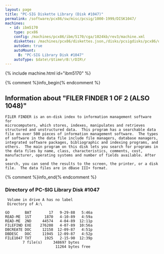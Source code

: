 ```yaml
---
layout: page
title: "PC-SIG Diskette Library (Disk #1047)"
permalink: /software/pcx86/sw/misc/pcsig/1000-1999/DISK1047/
machines:
  - id: ibm5170
    type: pcx86
    config: /machines/pcx86/ibm/5170/cga/1024kb/rev3/machine.xml
    diskettes: /machines/pcx86/diskettes.json,/disks/pcsigdisks/pcx86/diskettes.json
    autoGen: true
    autoMount:
      B: "PC-SIG Library Disk #1047"
    autoType: $date\r$time\rB:\rDIR\r
---
```


{% include machine.html id="ibm5170" %}

{% comment %}info_begin{% endcomment %}

## Information about "FILER FINDER 1 OF 2 (ALSO 1048)"

    FILER FINDER is an on-disk index to information management software for
    microcomputers, which stores, indexes, manipulates and retrieves
    structured and unstructured data.  This program has a searchable data
    file on over 500 pieces of information management software.  The types
    of software in the data file include file managers, database managers,
    integrated software packages, bibliographic and indexing programs, and
    others.  The main program on this disk lets you search for programs in
    the data files by name, class, characteristics, comments, cost,
    manufacturer, operating systems and number of fields available. After a
    search, you can send the results to the screen, the printer, or a disk
    file.  The data files are in dBase III+ format.
{% comment %}info_end{% endcomment %}


### Directory of PC-SIG Library Disk #1047

     Volume in drive A has no label
     Directory of A:\

    GO       BAT        17   9-29-88   5:46a
    READ-ME  1ST      1870   4-10-89   4:59a
    READ-ME  2ND     44574   4-04-89  12:11p
    FILEFIND EXE    276208   4-07-89  10:56a
    DBCREATE DOC     12158  12-09-87   4:51p
    DBDESC   DOC     11945  12-09-87   4:52p
    FILE1047 TXT      1925   2-15-90  12:39p
            7 file(s)     348697 bytes
                           11264 bytes free
